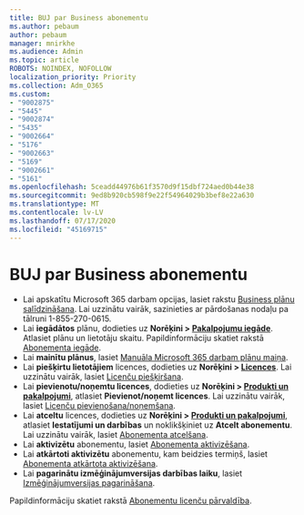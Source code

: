 ```yaml
---
title: BUJ par Business abonementu
ms.author: pebaum
author: pebaum
manager: mnirkhe
ms.audience: Admin
ms.topic: article
ROBOTS: NOINDEX, NOFOLLOW
localization_priority: Priority
ms.collection: Adm_O365
ms.custom:
- "9002875"
- "5445"
- "9002874"
- "5435"
- "9002664"
- "5176"
- "9002663"
- "5169"
- "9002661"
- "5161"
ms.openlocfilehash: 5ceadd44976b61f3570d9f15dbf724aed0b44e38
ms.sourcegitcommit: 9ed8b920cb598f9e22f54964029b3bef8e22a630
ms.translationtype: MT
ms.contentlocale: lv-LV
ms.lasthandoff: 07/17/2020
ms.locfileid: "45169715"
---
```

# <a name="business-subscription-faq"></a>BUJ par Business abonementu

- Lai apskatītu Microsoft 365 darbam opcijas, lasiet rakstu [Business plānu salīdzināšana](https://www.microsoft.com/microsoft-365/compare-all-microsoft-365-products?&activetab=tab:primaryr2). Lai uzzinātu vairāk, sazinieties ar pārdošanas nodaļu pa tālruni 1-855-270-0615.
- Lai **iegādātos** plānu, dodieties uz **Norēķini > [Pakalpojumu iegāde](https://go.microsoft.com/fwlink/p/?linkid=868433)**. Atlasiet plānu un lietotāju skaitu. Papildinformāciju skatiet rakstā [Abonementa iegāde](https://docs.microsoft.com/microsoft-365/commerce/buy-another-subscription?view=o365-worldwide).
- Lai **mainītu plānus**, lasiet [Manuāla Microsoft 365 darbam plānu maiņa](https://docs.microsoft.com/microsoft-365/commerce/subscriptions/switch-plans-manually?view=o365-worldwide).
- Lai **piešķirtu lietotājiem** licences, dodieties uz **Norēķini > [Licences](https://go.microsoft.com/fwlink/p/?linkid=842264)**. Lai uzzinātu vairāk, lasiet [Licenču piešķiršana](https://docs.microsoft.com/microsoft-365/admin/manage/assign-licenses-to-users?view=o365-worldwide).
- Lai **pievienotu/noņemtu licences**, dodieties uz **Norēķini > [Produkti un pakalpojumi](https://go.microsoft.com/fwlink/p/?linkid=842054)**, atlasiet **Pievienot/noņemt licences**. Lai uzzinātu vairāk, lasiet [Licenču pievienošana/noņemšana](https://docs.microsoft.com/microsoft-365/commerce/licenses/buy-licenses?view=o365-worldwide#add-or-remove-licenses-for-your-business-subscription).
- Lai **atceltu** licences, dodieties uz **Norēķini > [Produkti un pakalpojumi](https://go.microsoft.com/fwlink/p/?linkid=842054)**, atlasiet **Iestatījumi un darbības** un noklikšķiniet uz **Atcelt abonementu**. Lai uzzinātu vairāk, lasiet [Abonementa atcelšana](https://docs.microsoft.com/microsoft-365/commerce/subscriptions/cancel-your-subscription).
- Lai **aktivizētu** abonementu, lasiet [Abonementa aktivizēšana](https://docs.microsoft.com/alchemyinsights/activate-your-office-365-subscription).
- Lai **atkārtoti aktivizētu** abonementu, kam beidzies termiņš, lasiet [Abonementa atkārtota aktivizēšana](https://docs.microsoft.com/alchemyinsights/reactivate-your-subscription).
- Lai **pagarinātu izmēģinājumversijas darbības laiku**, lasiet [Izmēģinājumversijas pagarināšana](https://docs.microsoft.com/alchemyinsights/extend-your-trial-for-office-365-for-business).

Papildinformāciju skatiet rakstā [Abonementu licenču pārvaldība](https://docs.microsoft.com/microsoft-365/commerce/licenses/buy-licenses?view=o365-worldwide#add-or-remove-licenses-for-your-business-subscription).
